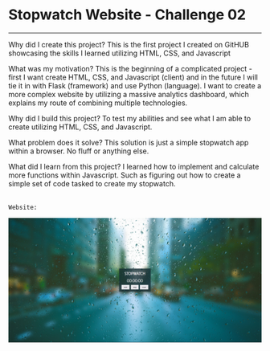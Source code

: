 # Stopwatch Website - Challenge 02
---
Why did I create this project? This is the first project I created on GitHUB showcasing the skills I learned utilizing HTML, CSS, and Javascript

What was my motivation? This is the beginning of a complicated project - first I want create HTML, CSS, and Javascript (client) and in the future I will tie it in with Flask (framework) and use Python (language). I want to create a more complex website by utilizing a massive analytics dashboard, which explains my route of combining multiple technologies.

Why did I build this project? To test my abilities and see what I am able to create utilizing HTML, CSS, and Javascript.

What problem does it solve? This solution is just a simple stopwatch app within a browser. No fluff or anything else.

What did I learn from this project? I learned how to implement and calculate more functions within Javascript. Such as figuring out how to create a simple set of code tasked to create my stopwatch.


                                                                        Website: 
<img src="/website.png" alt="Desktop" width="600"/>